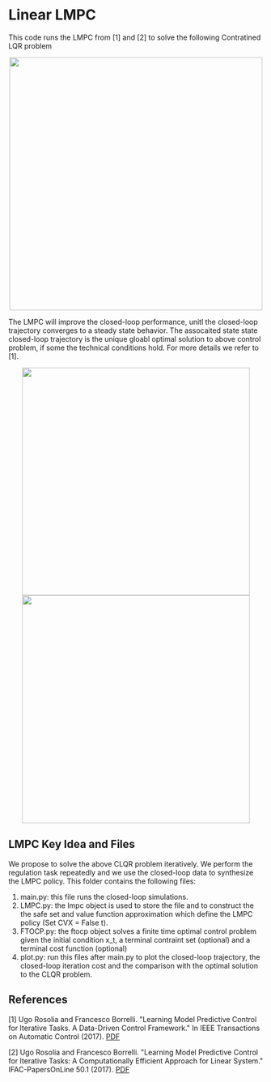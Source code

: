 # Linear LMPC

This code runs the LMPC from [1] and [2] to solve the following Contratined LQR problem

<p align="center">
<img src="https://github.com/urosolia/LMPC/blob/master/LinearLMPC/readmeFigures/CLQR.png" width="500" />
</p>

The LMPC will improve the closed-loop performance, unitl the closed-loop trajectory converges to a steady state behavior. The assocaited state state closed-loop trajectory is the unique gloabl optimal solution to above control problem, if some the technical conditions hold. For more details we refer to [1].
<p align="center">
<img src="https://github.com/urosolia/LMPC/blob/master/LinearLMPC/readmeFigures/closed-loop.png" width="450" />
<img src="https://github.com/urosolia/LMPC/blob/master/LinearLMPC/readmeFigures/costImprovement.png" width="450" />
</p>

## LMPC Key Idea and Files

We propose to solve the above CLQR problem iteratively. We perform the regulation task repeatedly and we use the closed-loop data to synthesize the LMPC policy. This folder contains the following files:

1) main.py: this file runs the closed-loop simulations.
2) LMPC.py: the lmpc object is used to store the file and to construct the the safe set and value function approximation which define the LMPC policy (Set CVX = False t).
3) FTOCP.py: the ftocp object solves a finite time optimal control problem given the initial condition x_t, a terminal contraint set (optional) and a terminal cost function (optional)
4) plot.py: run this files after main.py to plot the closed-loop trajectory, the closed-loop iteration cost and the comparison with the optimal solution to the CLQR problem.

## References

[1] Ugo Rosolia and Francesco Borrelli. "Learning Model Predictive Control for Iterative Tasks. A Data-Driven Control Framework." In IEEE Transactions on Automatic Control (2017). [PDF](https://ieeexplore.ieee.org/document/8039204/)

[2] Ugo Rosolia and Francesco Borrelli. "Learning Model Predictive Control for Iterative Tasks: A Computationally Efficient Approach for Linear System." IFAC-PapersOnLine 50.1 (2017). [PDF](https://www.sciencedirect.com/science/article/pii/S2405896317306523)